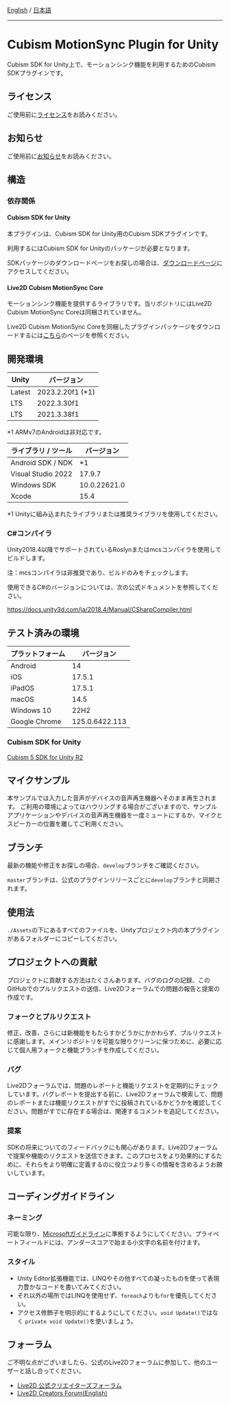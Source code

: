 [English](README.md) / [日本語](README.ja.md)

---

# Cubism MotionSync Plugin for Unity

Cubism SDK for Unity上で、モーションシンク機能を利用するためのCubism SDKプラグインです。

## ライセンス

ご使用前に[ライセンス](LICENSE.md)をお読みください。

## お知らせ

ご使用前に[お知らせ](NOTICE.ja.md)をお読みください。

## 構造

### 依存関係

#### Cubism SDK for Unity

本プラグインは、Cubism SDK for Unity用のCubism SDKプラグインです。

利用するにはCubism SDK for Unityのパッケージが必要となります。

SDKパッケージのダウンロードページをお探しの場合は、[ダウンロードページ](https://www.live2d.com/download/cubism-sdk/download-unity/)にアクセスしてください。

#### Live2D Cubism MotionSync Core

モーションシンク機能を提供するライブラリです。当リポジトリにはLive2D Cubism MotionSync Coreは同梱されていません。

Live2D Cubism MotionSync Coreを同梱したプラグインパッケージをダウンロードするには[こちら](https://www.live2d.com/sdk/download/motionsync/)のページを参照ください。

## 開発環境

| Unity | バージョン |
| --- | --- |
| Latest | 2023.2.20f1 (*1) |
| LTS | 2022.3.30f1 |
| LTS | 2021.3.38f1 |

*1 ARMv7のAndroidは非対応です。

| ライブラリ / ツール | バージョン |
| --- | --- |
| Android SDK / NDK | *1 |
| Visual Studio 2022 | 17.9.7 |
| Windows SDK | 10.0.22621.0 |
| Xcode | 15.4 |

*1 Unityに組み込まれたライブラリまたは推奨ライブラリを使用してください。

### C#コンパイラ

Unity2018.4以降でサポートされているRoslynまたはmcsコンパイラを使用してビルドします。

注：mcsコンパイラは非推奨であり、ビルドのみをチェックします。

使用できるC#のバージョンについては、次の公式ドキュメントを参照してください。

https://docs.unity3d.com/ja/2018.4/Manual/CSharpCompiler.html

## テスト済みの環境

| プラットフォーム | バージョン |
| --- | --- |
| Android | 14 |
| iOS | 17.5.1 |
| iPadOS | 17.5.1 |
| macOS | 14.5 |
| Windows 10 | 22H2 |
| Google Chrome | 125.0.6422.113 |

### Cubism SDK for Unity

[Cubism 5 SDK for Unity R2](https://github.com/Live2D/CubismUnityComponents/releases/tag/5-r.2)

## マイクサンプル

本サンプルでは入力した音声がデバイスの音声再生機器へそのまま再生されます。
ご利用の環境によってはハウリングする場合がございますので、サンプルアプリケーションやデバイスの音声再生機器を一度ミュートにするか、マイクとスピーカーの位置を離してご利用ください。

## ブランチ

最新の機能や修正をお探しの場合、`develop`ブランチをご確認ください。

`master`ブランチは、公式のプラグインリリースごとに`develop`ブランチと同期されます。

## 使用法

`./Assets`の下にあるすべてのファイルを、Unityプロジェクト内の本プラグインがあるフォルダーにコピーしてください。

## プロジェクトへの貢献

プロジェクトに貢献する方法はたくさんあります。バグのログの記録、このGitHubでのプルリクエストの送信、Live2Dフォーラムでの問題の報告と提案の作成です。

### フォークとプルリクエスト

修正、改善、さらには新機能をもたらすかどうかにかかわらず、プルリクエストに感謝します。メインリポジトリを可能な限りクリーンに保つために、必要に応じて個人用フォークと機能ブランチを作成してください。

### バグ

Live2Dフォーラムでは、問題のレポートと機能リクエストを定期的にチェックしています。バグレポートを提出する前に、Live2Dフォーラムで検索して、問題のレポートまたは機能リクエストがすでに投稿されているかどうかを確認してください。問題がすでに存在する場合は、関連するコメントを追記してください。

### 提案

SDKの将来についてのフィードバックにも関心があります。Live2Dフォーラムで提案や機能のリクエストを送信できます。このプロセスをより効果的にするために、それらをより明確に定義するのに役立つより多くの情報を含めるようお願いしています。

## コーディングガイドライン

### ネーミング

可能な限り、[Microsoftガイドライン](https://msdn.microsoft.com/en-us/library/ms229002(v=vs.110).aspx)に準拠するようにしてください。プライベートフィールドには、アンダースコアで始まる小文字の名前を付けます。

### スタイル

- Unity Editor拡張機能では、LINQやその他すべての凝ったものを使って表現力豊かなコードを書いてみてください。
- それ以外の場所ではLINQを使用せず、`foreach`よりも`for`を優先してください。
- アクセス修飾子を明示的にするようにしてください。`void Update()`ではなく `private void Update()`を使いましょう。

## フォーラム

ご不明な点がございましたら、公式のLive2Dフォーラムに参加して、他のユーザーと話し合ってください。

- [Live2D 公式クリエイターズフォーラム](https://creatorsforum.live2d.com/)
- [Live2D Creators Forum(English)](https://community.live2d.com/)
